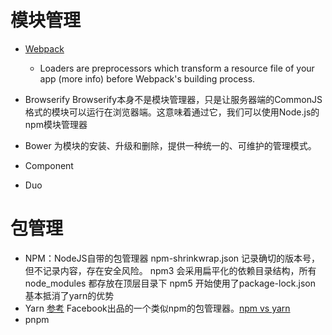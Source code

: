 # 模块管理
- [Webpack](https://github.com/ruanyf/webpack-demos)
    - Loaders are preprocessors which transform a resource file of your app (more info) before Webpack's building process.


- Browserify
    Browserify本身不是模块管理器，只是让服务器端的CommonJS格式的模块可以运行在浏览器端。这意味着通过它，我们可以使用Node.js的npm模块管理器
- Bower
    为模块的安装、升级和删除，提供一种统一的、可维护的管理模式。

- Component
- Duo
# 包管理
- NPM：NodeJS自带的包管理器
    npm-shrinkwrap.json 记录确切的版本号，但不记录内容，存在安全风险。
    npm3 会采用扁平化的依赖目录结构，所有node_modules 都存放在顶层目录下
    npm5 开始使用了package-lock.json 基本抵消了yarn的优势
- Yarn [参考](https://yarnpkg.com/zh-Hans/docs/migrating-from-npm)
    Facebook出品的一个类似npm的包管理器。[npm vs yarn](https://yarnpkg.com/zh-Hans/docs/migrating-from-npm)
- pnpm